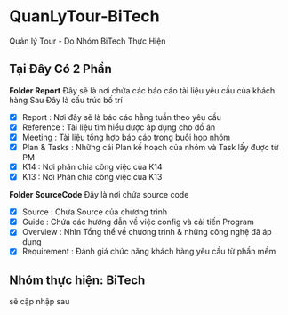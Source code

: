 # QuanLyTour-BiTech
Quản lý Tour - Do Nhóm BiTech Thực Hiện
## Tại Đây Có 2 Phần 

**Folder Report**
Đây sẽ là nơi chứa các báo cáo tài liệu yêu cầu của khách hàng 
Sau Đây là cấu trúc bố trí

* [x] Report : Nơi đây sẽ là báo cáo hằng tuần theo yêu cầu
* [x] Reference : Tài liệu tìm hiểu được áp dụng cho đồ án
* [x] Meeting : Tài liệu tổng hợp báo cáo trong buổi họp nhóm
* [x] Plan & Tasks : Những cái Plan kế hoạch của nhóm và Task lấy được từ PM
* [x] K14 : Nơi phân chia công việc của K14
* [x] K13 : Nơi Phân chia công việc của K13

**Folder SourceCode**
Đây là nơi chứa source code 

* [x] Source : Chứa Source của chương trình
* [x] Guide : Chứa các hướng dẫn về việc config và cải tiến Program 
* [x] Overview : Nhìn Tổng thể về chương trình & những công nghệ đã áp dụng
* [x] Requirement : Đánh giá chức năng khách hàng yêu cầu từ phần mềm

## Nhóm thực hiện: BiTech
sẽ cập nhập sau

